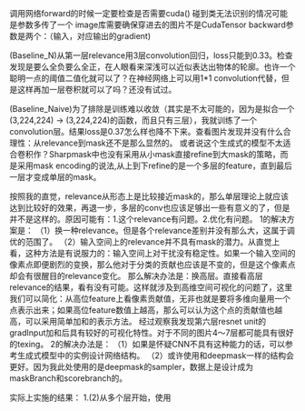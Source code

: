调用网络forward的时候一定要检查是否需要cuda()
碰到类无法识别的情况可能是参数多传了一个
image库需要确保穿进去的图片不是CudaTensor
backward参数是两个：（输入，对应输出的gradient)

(Baseline_N)从第一层relevance用3层convolution回归，loss只能到0.33。检查发现是要么全负要么全正，在人眼看来深浅可以近似表达出物体的轮廓。也许一个聪明一点的阈值二值化就可以了？在神经网络上可以用1*1 convolution代替，但是这样再加一层卷积就可以了吗？还没有试过。

(Baseline_Naive)为了排除是训练难以收敛（其实是不太可能的，因为是拟合一个(3,224,224) -> (3,224,224)的函数，而且只有三层），我就训练了一个convolution层。结果loss是0.37怎么样也降不下来。查看图片发现并没有什么合理性：从relevance到mask还不是那么显然的。
或者说这个生成式的模型不太适合卷积作？Sharpmask中也没有采用从小mask直接refine到大mask的策略，而是采用mask encoding的说法,从上到下refine的是一个多层的feature，直到最后一层才变成单层的mask。

按照我的直觉，relevance从形态上是比较接近mask的，那么单层理论上就应该达到比较好的效果，再退一步，多层的conv也应该足够出一些有意义的了，但是并不是这样的。原因可能有：1.这个relevance有问题。2.优化有问题。
1的解决方案是：
（1）换一种relevance。但是各个relevance差别并没有那么大，这属于调优的范围了。
（2）输入空间上的relevance并不具有mask的潜力。从直觉上看，这种方法是有说服力的：输入空间上对干扰没有稳定性。如果一个输入空间的像素点即便剧烈的变换，那么他对于分类的贡献也应该是不变的，但是这个像素点却会有很醒目的relevance变化。
    那么解决办法是：换高层。直接看高层relevance的结果，看有没有可能。这样就涉及到高维空间可视化的问题了，这里我们可以简化：从高位feature上看像素贡献值，无非也就是要将多维向量用一个点表示出来；如果高位feature数值上越高，那么可以认为这个点的贡献值也越高，可以采用简单加和的表示方法。 
    经过观察我发现第六层resnet unit的gradInput加和后具有较好的可视化特性。对于不同的图片4～7层都可能具有很好的texing。
2的解决办法是：
（1）如果是怀疑CNN不具有这种能力的话，可以参考生成式模型中的实例设计网络结构。
（2）或许使用和deepmask一样的结构会更好。因为我此处使用的是deepmask的sampler，数据上是设计成为maskBranch和scorebranch的。

实际上实施的结果：
1.(2)从多个层开始，使用